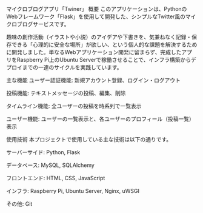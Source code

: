 マイクロブログアプリ「Twiner」
概要
このアプリケーションは、PythonのWebフレームワーク「Flask」を使用して開発した、シンプルなTwitter風のマイクロブログサービスです。

趣味の創作活動（イラストや小説）のアイデアや下書きを、気兼ねなく記録・保存できる「心理的に安全な場所」が欲しい、という個人的な課題を解決するために開発しました。単なるWebアプリケーション開発に留まらず、完成したアプリをRaspberry Pi上のUbuntu Serverで稼働させることで、インフラ構築からデプロイまでの一連のサイクルを実践しています。

主な機能
ユーザー認証機能: 新規アカウント登録、ログイン・ログアウト

投稿機能: テキストメッセージの投稿、編集、削除

タイムライン機能: 全ユーザーの投稿を時系列で一覧表示

ユーザー機能: ユーザーの一覧表示と、各ユーザーのプロフィール（投稿一覧）表示

使用技術
本プロジェクトで使用している主な技術は以下の通りです。

サーバーサイド: Python, Flask

データベース: MySQL, SQLAlchemy

フロントエンド: HTML, CSS, JavaScript

インフラ: Raspberry Pi, Ubuntu Server, Nginx, uWSGI

その他: Git
